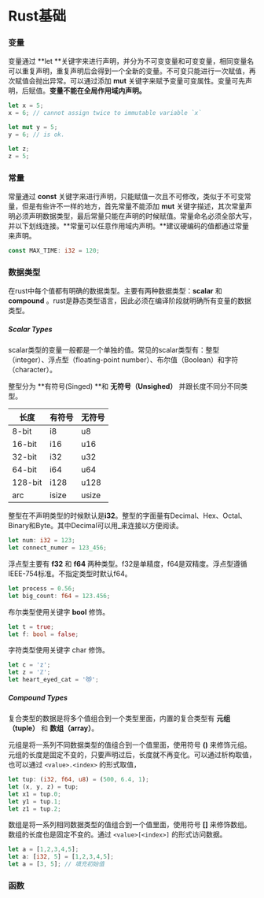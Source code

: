 # Rust基础

### 变量

变量通过 **let **关键字来进行声明，并分为不可变变量和可变变量，相同变量名可以重复声明，重复声明后会得到一个全新的变量。不可变只能进行一次赋值，再次赋值会抛出异常。可以通过添加 **mut** 关键字来赋予变量可变属性。变量可先声明，后赋值。**变量不能在全局作用域内声明。**

```rust
let x = 5;
x = 6; // cannot assign twice to immutable variable `x`

let mut y = 5;
y = 6; // is ok.

let z;
z = 5;
```

### 常量

常量通过 **const** 关键字来进行声明，只能赋值一次且不可修改，类似于不可变常量，但是有些许不一样的地方，首先常量不能添加 **mut** 关键字描述，其次常量声明必须声明数据类型，最后常量只能在声明的时候赋值。常量命名必须全部大写，并以下划线连接。**常量可以任意作用域内声明。**建议硬编码的值都通过常量来声明。

```rust
const MAX_TIME: i32 = 120;
```

### 数据类型

在rust中每个值都有明确的数据类型。主要有两种数据类型：**scalar** 和 **compound** 。rust是静态类型语言，因此必须在编译阶段就明确所有变量的数据类型。

##### Scalar Types

scalar类型的变量一般都是一个单独的值。常见的scalar类型有：整型（integer）、浮点型（floating-point number）、布尔值（Boolean）和字符（character）。

整型分为 **有符号(Singed) **和 **无符号（Unsighed）** 并跟长度不同分不同类型。

| 长度    | 有符号 | 无符号 |
| ------- | ------ | ------ |
| 8-bit   | i8     | u8     |
| 16-bit  | i16    | u16    |
| 32-bit  | i32    | u32    |
| 64-bit  | i64    | u64    |
| 128-bit | i128   | u128   |
| arc     | isize  | usize  |

整型在不声明类型的时候默认是**i32**。整型的字面量有Decimal、Hex、Octal、Binary和Byte。其中Decimal可以用_来连接以方便阅读。

```rust
let num: i32 = 123;
let connect_numer = 123_456;
```

浮点型主要有 **f32** 和 **f64** 两种类型。f32是单精度，f64是双精度。浮点型遵循 IEEE-754标准。不指定类型时默认f64。

```rust
let process = 0.56;
let big_count: f64 = 123.456;
```

布尔类型使用关键字 **bool** 修饰。

```rust
let t = true;
let f: bool = false;
```

字符类型使用关键字 char 修饰。

```rust
let c = 'z';
let z = 'ℤ';
let heart_eyed_cat = '😻';
```

##### Compound Types

复合类型的数据是将多个值组合到一个类型里面，内置的复合类型有 **元组（tuple）** 和 **数组（array）**。

元组是将一系列不同数据类型的值组合到一个值里面，使用符号 **()** 来修饰元组。 元组的长度是固定不变的，只要声明过后，长度就不再变化。可以通过析构取值，也可以通过  ``<value>.<index>`` 的形式取值，

```rust
let tup: (i32, f64, u8) = (500, 6.4, 1);
let (x, y, z) = tup;
let x1 = tup.0;
let y1 = tup.1;
let z1 = tup.2;
```

数组是将一系列相同数据类型的值组合到一个值里面，使用符号 **[]** 来修饰数组。数组的长度也是固定不变的。通过 ``<value>[<index>]`` 的形式访问数据。

```rust
let a = [1,2,3,4,5];
let a: [i32, 5] = [1,2,3,4,5];
let a = [3, 5]; // 填充初始值
```

### 函数